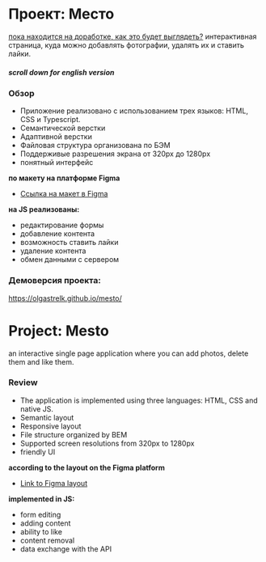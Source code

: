 # Проект: Место 
[пока находится на доработке, как это будет выглядеть?](https://olgastrelk.github.io/mesto/)
 интерактивная страница, куда можно добавлять фотографии, удалять их и ставить лайки.
##### scroll down for english version
### Обзор

* Приложение реализовано с использованием трех языков: HTML, CSS и Typescript.
* Семантической верстки
* Адаптивной верстки
* Файловая структура организована по БЭМ
* Поддерживые разрешения экрана от 320px до 1280px
* понятный интерфейс

**по макету на платформе Figma**

* [Ссылка на макет в Figma](https://www.figma.com/file/2cn9N9jSkmxD84oJik7xL7/JavaScript.-Sprint-4?node-id=0%3A1)

**на JS реализованы:**
* редактирование формы
* добавление контента
* возможность ставить лайки
* удаление контента
* обмен данными с сервером

### Демоверсия проекта:
https://olgastrelk.github.io/mesto/


# Project: Mesto
 an interactive single page application where you can add photos, delete them and like them.
### Review

* The application is implemented using three languages: HTML, CSS and native JS.
* Semantic layout
* Responsive layout
* File structure organized by BEM
* Supported screen resolutions from 320px to 1280px
* friendly UI

**according to the layout on the Figma platform**

* [Link to Figma layout](https://www.figma.com/file/2cn9N9jSkmxD84oJik7xL7/JavaScript.-Sprint-4?node-id=0%3A1)

**implemented in JS:**
* form editing
* adding content
* ability to like
* content removal
* data exchange with the API
